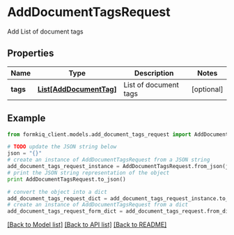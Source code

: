 # AddDocumentTagsRequest

Add List of document tags

## Properties

Name | Type | Description | Notes
------------ | ------------- | ------------- | -------------
**tags** | [**List[AddDocumentTag]**](AddDocumentTag.md) | List of document tags | [optional] 

## Example

```python
from formkiq_client.models.add_document_tags_request import AddDocumentTagsRequest

# TODO update the JSON string below
json = "{}"
# create an instance of AddDocumentTagsRequest from a JSON string
add_document_tags_request_instance = AddDocumentTagsRequest.from_json(json)
# print the JSON string representation of the object
print AddDocumentTagsRequest.to_json()

# convert the object into a dict
add_document_tags_request_dict = add_document_tags_request_instance.to_dict()
# create an instance of AddDocumentTagsRequest from a dict
add_document_tags_request_form_dict = add_document_tags_request.from_dict(add_document_tags_request_dict)
```
[[Back to Model list]](../README.md#documentation-for-models) [[Back to API list]](../README.md#documentation-for-api-endpoints) [[Back to README]](../README.md)


